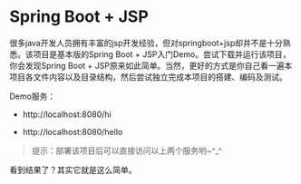 # Spring Boot + JSP
很多java开发人员拥有丰富的jsp开发经验，但对springboot+jsp却并不是十分熟悉。该项目是基本版的Spring Boot + JSP入门Demo。尝试下载并运行该项目，你会发现Spring Boot + JSP原来如此简单。当然，更好的方式是你自己看一遍本项目各文件内容以及目录结构，然后尝试独立完成本项目的搭建、编码及测试。

Demo服务：

+ http://localhost:8080/hi

+ http://localhost:8080/hello

> 提示：部署该项目后可以直接访问以上两个服务哟~^_^

看到结果了？其实它就是这么简单。
